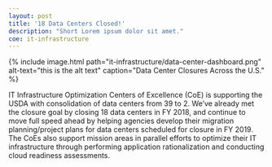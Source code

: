 ```yaml
---
layout: post
title: '18 Data Centers Closed!'
description: "Short Lorem ipsum dolor sit amet."
coe: it-infrastructure
---
```



{% include image.html path="it-infrastructure/data-center-dashboard.png" alt-text="this is the alt text" caption="Data Center Closures Across the U.S." %}

IT Infrastructure Optimization Centers of Excellence (CoE) is supporting the USDA with consolidation of data centers from 39 to 2. We’ve already met the closure goal by closing 18 data centers in FY 2018, and continue to move full speed ahead by helping agencies develop their migration planning/project plans for data centers scheduled for closure in FY 2019. The CoEs also support mission areas in parallel efforts to optimize their IT infrastructure through performing application rationalization and conducting cloud readiness assessments.
